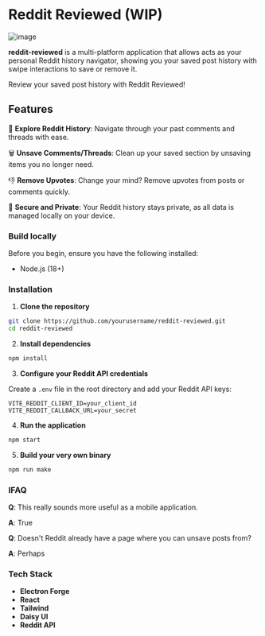 # Reddit Reviewed (WIP)

![image](https://github.com/user-attachments/assets/896c1afc-feec-4c6e-8f93-0388eaf81052)


**reddit-reviewed** is a multi-platform application that allows acts as your personal Reddit history navigator, showing you your saved post history with swipe interactions to save or remove it.

Review your saved post history with Reddit Reviewed!

## Features

🚀 **Explore Reddit History**: Navigate through your past comments and threads with ease.

🗑️ **Unsave Comments/Threads**: Clean up your saved section by unsaving items you no longer need.

👎 **Remove Upvotes**: Change your mind? Remove upvotes from posts or comments quickly.

💾 **Secure and Private**: Your Reddit history stays private, as all data is managed locally on your device.

### Build locally

Before you begin, ensure you have the following installed:

- Node.js (18+)

### Installation

1. **Clone the repository**

```bash
git clone https://github.com/yourusername/reddit-reviewed.git
cd reddit-reviewed
```

2. **Install dependencies**

```bash
npm install
```

3. **Configure your Reddit API credentials**

Create a `.env` file in the root directory and add your Reddit API keys:

```plaintext
VITE_REDDIT_CLIENT_ID=your_client_id
VITE_REDDIT_CALLBACK_URL=your_secret
```

4. **Run the application**

```bash
npm start
```

5. **Build your very own binary**

```bash
npm run make
```

### IFAQ

**Q**: This really sounds more useful as a mobile application.

**A**: True

**Q**: Doesn't Reddit already have a page where you can unsave posts from?

**A**: Perhaps

### Tech Stack

- **Electron Forge**
- **React**
- **Tailwind**
- **Daisy UI**
- **Reddit API**
